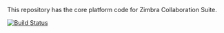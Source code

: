 This repository has the core platform code for Zimbra Collaboration Suite.

[![Build Status](https://travis-ci.org/Zimbra/zm-mailbox.svg?branch=develop)](https://travis-ci.org/Zimbra/zm-mailbox)
